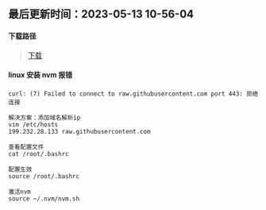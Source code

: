 <!--
 * @Description:
 * @Author: panrui
 * @Date: 2023-05-13 10:46:35
 * @LastEditTime: 2023-05-22 15:46:19
 * @LastEditors: panrui
 * 不忘初心,不负梦想
-->

## 最后更新时间：2023-05-13 10-56-04

#### 下载路径

> [下载](https://github.com/coreybutler/nvm-windows/releases)

#### linux 安装 nvm 报错

```
curl: (7) Failed to connect to raw.githubusercontent.com port 443: 拒绝连接

解决方案：添加域名解析ip
vim /etc/hosts
199.232.28.133 raw.githubusercontent.com

查看配置文件
cat /root/.bashrc

配置生效
source /root/.bashrc

激活nvm
source ~/.nvm/nvm.sh
```
